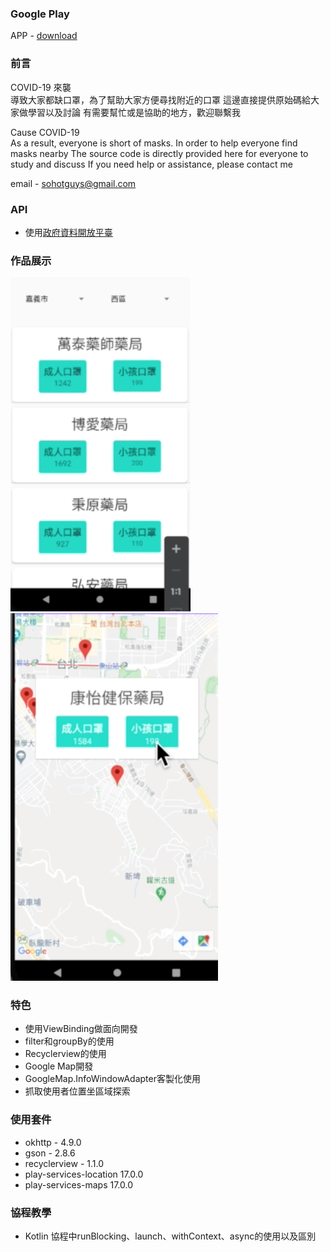 ### Google Play
APP - <a href="https://play.google.com/store/apps/details?id=tw.goodjob.askfacemaskapp">download</a>

### 前言
COVID-19 來襲 <br>
導致大家都缺口罩，為了幫助大家方便尋找附近的口罩
這邊直接提供原始碼給大家做學習以及討論
有需要幫忙或是協助的地方，歡迎聯繫我

Cause COVID-19 <br>
As a result, everyone is short of masks. In order to help everyone find masks nearby
The source code is directly provided here for everyone to study and discuss
If you need help or assistance, please contact me

email - sohotguys@gmail.com


### API
- 使用<a href="https://data.gov.tw/">政府資料開放平臺</a> 

### 作品展示

![Recyclerview](/data/001.png) ![GoogleMap](/data/002.png)

### 特色
- 使用ViewBinding做面向開發
- filter和groupBy的使用
- Recyclerview的使用
- Google Map開發
- GoogleMap.InfoWindowAdapter客製化使用
- 抓取使用者位置坐區域探索

### 使用套件
- okhttp - 4.9.0
- gson - 2.8.6
- recyclerview - 1.1.0
- play-services-location 17.0.0
- play-services-maps 17.0.0

### 協程教學
- Kotlin 協程中runBlocking、launch、withContext、async的使用以及區別
